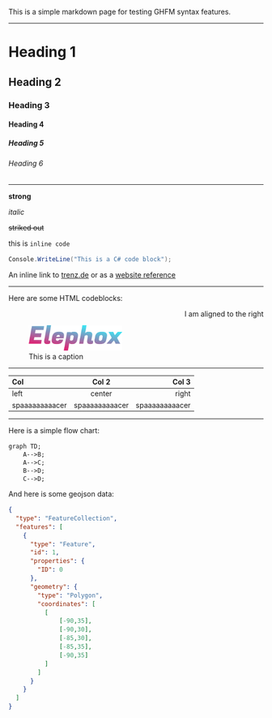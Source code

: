This is a simple markdown page for testing GHFM syntax features.

---

# Heading 1

## Heading 2

### Heading 3

#### Heading 4

##### Heading 5

###### Heading 6

---

**strong**

_italic_

~~striked out~~

this is `inline code`

```csharp
Console.WriteLine("This is a C# code block");
```

An inline link to [trenz.de](https://trenz.de) or as a [website reference]

[website reference]: https://trenz.de

---

Here are some HTML codeblocks:

<p align="right">I am aligned to the right</p>

<figure>
    <img alt='some logo' src='./logo.png' height='50'>
    <figcaption>This is a caption</figcaption>
</figure>

---

| Col | Col 2 | Col 3 |
|:----|:-----:|------:|
| left | center | right |
| spaaaaaaaaacer | spaaaaaaaaacer | spaaaaaaaaacer |

---

Here is a simple flow chart:

```mermaid
graph TD;
    A-->B;
    A-->C;
    B-->D;
    C-->D;
```

And here is some geojson data:

```geojson
{
  "type": "FeatureCollection",
  "features": [
    {
      "type": "Feature",
      "id": 1,
      "properties": {
        "ID": 0
      },
      "geometry": {
        "type": "Polygon",
        "coordinates": [
          [
              [-90,35],
              [-90,30],
              [-85,30],
              [-85,35],
              [-90,35]
          ]
        ]
      }
    }
  ]
}
```
